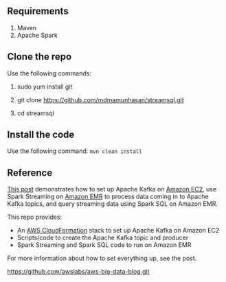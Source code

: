 ## Requirements

1) Maven
2) Apache Spark

## Clone the repo

Use the following commands:

1) sudo yum install git

2) git clone https://github.com/mdmamunhasan/streamsql.git

3) cd streamsql


## Install the code

Use the following command:
```mvn clean install```

## Reference

[This post](http://blogs.aws.amazon.com/bigdata/post/Tx2CDD4Y46WIWOV/Real-time-Stream-Processing-Using-Apache-Spark-Streaming-and-Apache-Kafka-on-AWS) demonstrates how to set up Apache Kafka on [Amazon EC2](https://aws.amazon.com/ec2), use Spark Streaming on [Amazon EMR](https://aws.amazon.com/emr) to process data coming in to Apache Kafka topics, and query streaming data using Spark SQL on Amazon EMR.  

This repo provides:
- An [AWS CloudFormation](https://aws.amazon.com/cloudformation) stack to set up Apache Kafka on Amazon EC2
- Scripts/code to create the Apache Kafka topic and producer 
- Spark Streaming and Spark SQL code to run on Amazon EMR
 
For more information about how to set everything up, see the post. 

https://github.com/awslabs/aws-big-data-blog.git








